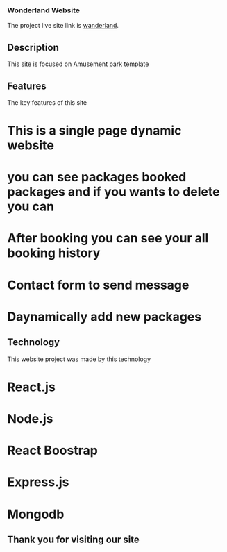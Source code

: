 ### Wonderland Website

The project live site link is [wanderland](https://wonder-land-7cfa9.web.app/home).

## Description

This site is focused on Amusement park template 

## Features

The key features of this site 

# This is a single page dynamic website
# you can see packages booked packages and if you wants to delete you can
# After booking you can see your all booking history
# Contact form to send message
# Daynamically add new packages

## Technology

This website project was made by this technology 
# React.js
# Node.js
# React Boostrap
# Express.js
# Mongodb


## Thank you for visiting our site